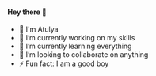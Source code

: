 #### Hey there 👋
- 🕺  I'm Atulya
- 🔭 I’m currently working on my skills
- 🌱 I’m currently learning everything
- 👯 I’m looking to collaborate on anything
- ⚡ Fun fact: I am a good boy
